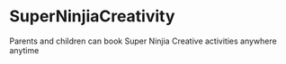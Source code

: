 # SuperNinjiaCreativity
Parents and children can book Super Ninjia Creative activities anywhere anytime
